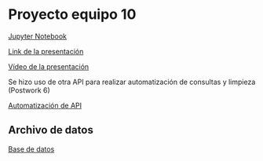# Proyecto equipo 10

[Jupyter Notebook]()

[Link de la presentación]()

[Vídeo de la presentación]()

Se hizo uso de otra API para realizar automatización de consultas y limpieza (Postwork 6)

[Automatización de API]()

## Archivo de datos

[Base de datos]()
